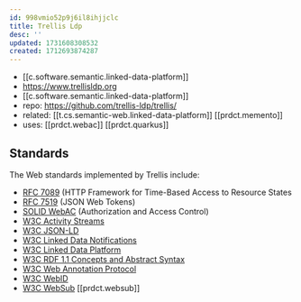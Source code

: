 ```yaml
---
id: 998vmio52p9j6il8ihjjclc
title: Trellis Ldp
desc: ''
updated: 1731608308532
created: 1712693874287
---
```


- [[c.software.semantic.linked-data-platform]]
- https://www.trellisldp.org
- [[c.software.semantic.linked-data-platform]]
- repo: https://github.com/trellis-ldp/trellis/
- related: [[t.cs.semantic-web.linked-data-platform]] [[prdct.memento]]
- uses: [[prdct.webac]] [[prdct.quarkus]]

## Standards

The Web standards implemented by Trellis include:

-   [RFC 7089](https://tools.ietf.org/html/rfc7089) (HTTP Framework for Time-Based Access to Resource States
-   [RFC 7519](https://tools.ietf.org/html/rfc7519) (JSON Web Tokens)
-   [SOLID WebAC](https://github.com/solid/solid-spec#authorization-and-access-control) (Authorization and Access Control)
-   [W3C Activity Streams](https://www.w3.org/TR/activitystreams-core/)
-   [W3C JSON-LD](https://www.w3.org/TR/json-ld/)
-   [W3C Linked Data Notifications](https://www.w3.org/TR/ldn/)
-   [W3C Linked Data Platform](https://www.w3.org/TR/ldp/)
-   [W3C RDF 1.1 Concepts and Abstract Syntax](https://www.w3.org/TR/rdf11-concepts/)
-   [W3C Web Annotation Protocol](https://www.w3.org/TR/annotation-protocol/)
-   [W3C WebID](https://www.w3.org/2005/Incubator/webid/spec/identity/) 
-   [W3C WebSub](https://www.w3.org/TR/websub/) [[prdct.websub]]